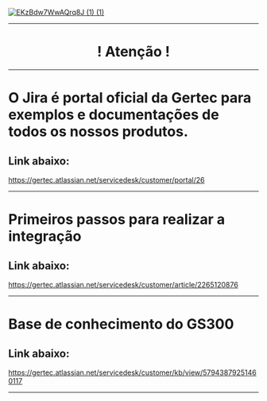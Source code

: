 [![EKzBdw7WwAQrq8J (1) (1)](https://github.com/gertecdeveloper/GBot/assets/60237221/a22d4737-43c9-4721-8acf-ca5fff58322f)](https://www.gertec.com.br/)

----------------------------------------------------------------------

 <h1 align="center">                        ! Atenção !</h1>            
 
  ----------------------------------------------------------------------

 # O Jira é portal oficial da Gertec para exemplos e documentações de todos os nossos produtos. 
 
<h2 align="left"> Link abaixo: </h2> 
 
 https://gertec.atlassian.net/servicedesk/customer/portal/26
 
 ----------------------------------------------------------------------

# Primeiros passos para realizar a integração
<h2 align="left"> Link abaixo: </h2> 

https://gertec.atlassian.net/servicedesk/customer/article/2265120876

------------------------------------------------------------------------
# Base de conhecimento do GS300
<h2 align="left"> Link abaixo: </h2> 

https://gertec.atlassian.net/servicedesk/customer/kb/view/57943879251460117

------------------------------------------------------------------------

